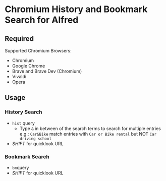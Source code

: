 # Chromium History and Bookmark Search for Alfred

## Required

Supported Chromium Browsers:

* Chromium
* Google Chrome
* Brave and Brave Dev (Chromium)
* Vivaldi
* Opera

## Usage

### History Search

* `hist` query
    * Type `&` in between of the search terms to search for multiple entries e.g.: 
         `Car&Bike` match entries with `Car or Bike rental` but NOT `Car driving school`
* *SHIFT* for quicklook URL

### Bookmark Search

* `bm`query
* *SHIFT* for quicklook URL
